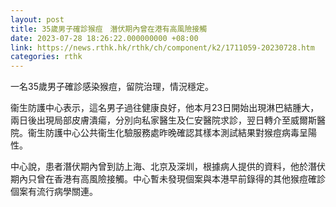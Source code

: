 ```yaml
---
layout: post
title: 35歲男子確診猴痘　潛伏期內曾在港有高風險接觸
date: 2023-07-28 18:26:22.000000000 +08:00
link: https://news.rthk.hk/rthk/ch/component/k2/1711059-20230728.htm
categories: rthk
---
```


一名35歲男子確診感染猴痘，留院治理，情況穩定。

衞生防護中心表示，這名男子過往健康良好，他本月23日開始出現淋巴結腫大，兩日後出現局部皮膚潰瘍，分別向私家醫生及仁安醫院求診，翌日轉介至威爾斯醫院。衞生防護中心公共衞生化驗服務處昨晚確認其樣本測試結果對猴痘病毒呈陽性。

中心說，患者潛伏期內曾到訪上海、北京及深圳，根據病人提供的資料，他於潛伏期內只曾在香港有高風險接觸。中心暫未發現個案與本港早前錄得的其他猴痘確診個案有流行病學關連。
